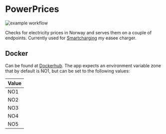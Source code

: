 # PowerPrices
![example workflow](https://github.com/steintokvam/powerprices/actions/workflows/main.yml/badge.svg?event=push)

Checks for electricity prices in Norway and serves them on a couple of endpoints. Currently used for [Smartcharging](https://github.com/SteinTokvam/SmartCharger) my easee charger.

## Docker
Can be found at [Dockerhub](https://hub.docker.com/r/steintokvam/powerprices).
The app expects an environment variable zone that by default is NO1, but can be set to the following values:

| Value    |
|-----|
| NO1 |
| NO2 |
| NO3 |
| NO4 |
| NO5 |
